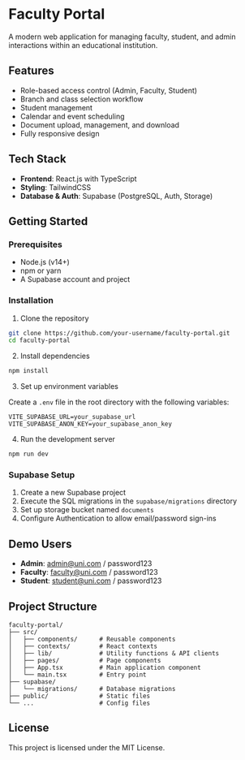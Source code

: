 # Faculty Portal

A modern web application for managing faculty, student, and admin interactions within an educational institution.

## Features

- Role-based access control (Admin, Faculty, Student)
- Branch and class selection workflow
- Student management
- Calendar and event scheduling
- Document upload, management, and download
- Fully responsive design

## Tech Stack

- **Frontend**: React.js with TypeScript
- **Styling**: TailwindCSS
- **Database & Auth**: Supabase (PostgreSQL, Auth, Storage)

## Getting Started

### Prerequisites

- Node.js (v14+)
- npm or yarn
- A Supabase account and project

### Installation

1. Clone the repository
```bash
git clone https://github.com/your-username/faculty-portal.git
cd faculty-portal
```

2. Install dependencies
```bash
npm install
```

3. Set up environment variables
   
Create a `.env` file in the root directory with the following variables:
```
VITE_SUPABASE_URL=your_supabase_url
VITE_SUPABASE_ANON_KEY=your_supabase_anon_key
```

4. Run the development server
```bash
npm run dev
```

### Supabase Setup

1. Create a new Supabase project
2. Execute the SQL migrations in the `supabase/migrations` directory
3. Set up storage bucket named `documents`
4. Configure Authentication to allow email/password sign-ins

## Demo Users

- **Admin**: admin@uni.com / password123
- **Faculty**: faculty@uni.com / password123
- **Student**: student@uni.com / password123

## Project Structure

```
faculty-portal/
├── src/
│   ├── components/      # Reusable components
│   ├── contexts/        # React contexts
│   ├── lib/             # Utility functions & API clients
│   ├── pages/           # Page components
│   ├── App.tsx          # Main application component
│   └── main.tsx         # Entry point
├── supabase/
│   └── migrations/      # Database migrations
├── public/              # Static files
└── ...                  # Config files
```

## License

This project is licensed under the MIT License.